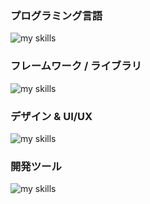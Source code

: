 ### プログラミング言語
<img alt="my skills" src="https://skillicons.dev/icons?theme=dark&perline=7&i=html,css,js,ts" />

### フレームワーク / ライブラリ
<img alt="my skills" src="https://skillicons.dev/icons?theme=dark&perline=7&i=react,next,vue,nuxt,rails" />

### デザイン & UI/UX
<img alt="my skills" src="https://skillicons.dev/icons?theme=dark&perline=7&i=illustrator,photoshop,svg,bootstrap" />

### 開発ツール
<img alt="my skills" src="https://skillicons.dev/icons?theme=dark&perline=7&i=vscode,github" />

